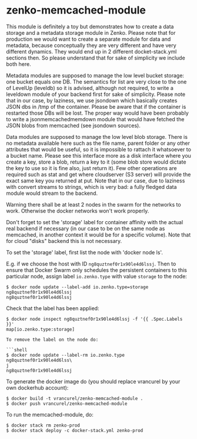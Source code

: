 # zenko-memcached-module

This module is definitely a toy but demonstrates how to create a data
storage and a metadata storage module in Zenko. Please note that for
production we would want to create a separate module for data and
metadata, because conceptually they are very different and have very
different dynamics. They would end up in 2 different docket-stack.yml
sections then. So please understand that for sake of simplicity we
include both here.

Metadata modules are supposed to manage the low level bucket storage:
one bucket equals one DB. The semantics for list are very close to the
one of LevelUp (leveldb) so it is advised, although not required, to
write a leveldown module of your backend first for sake of simplicity.
Please note that in our case, by laziness, we use jsondown which
basically creates JSON dbs in /tmp of the container. Please be aware
that if the container is restarted those DBs will be lost. The proper
way would have been probably to write a jsonmemcachedmemdown module
that would have fetched the JSON blobs from memcached (see jsondown
sources).

Data modules are supposed to manage the low level blob storage. There
is no metadata available here such as the file name, parent folder or
any other attributes that would be useful, so it is impossible to
rattach it whatsoever to a bucket name. Please see this interface more
as a disk interface where you create a key, store a blob, return a key
to it (some blob store would dictate the key to use so it is fine
also, just return it). Few other operations are required such as stat
and get where cloudserver (S3 server) will provide the exact same key
you returned at put. Note that in our case, due to laziness with
convert streams to strings, which is very bad: a fully fledged data
module would stream to the backend.

Warning there shall be at least 2 nodes in the swarm for the networks
to work. Otherwise the docker networks won't work properly.

Don't forget to set the 'storage' label for container affinity with
the actual real backend if necessary (in our case to be on the same
node as memcached, in another context it would be for a specific
volume). Note that for cloud "disks" backend this is not necessary.

To set the 'storage' label, first list the node with 'docker node ls'.

E.g. if we choose the host with ID `ng8quztnef0r1x90le4d6lssj`. Then
to ensure that Docker Swarm only schedules the persistent containers
to this particular node, assign label `io.zenko.type` with value
`storage` to the node:

```shell
$ docker node update --label-add io.zenko.type=storage ng8quztnef0r1x90le4d6lssj
ng8quztnef0r1x90le4d6lssj
```

Check that the label has been applied:

```shell
$ docker node inspect ng8quztnef0r1x90le4d6lssj -f '{{ .Spec.Labels }}'
map[io.zenko.type:storage]

To remove the label on the node do:

```shell
$ docker node update --label-rm io.zenko.type ng8quztnef0r1x90le4d6lss\
j
ng8quztnef0r1x90le4d6lssj
```

To generate the docker image do (you should replace vrancurel by your own dockerhub account):


```
$ docker build -t vrancurel/zenko-memcached-module .
$ docker push vrancurel/zenko-memcached-module
```

To run the memcached-module, do:

```
$ docker stack rm zenko-prod
$ docker stack deploy -c docker-stack.yml zenko-prod
```
